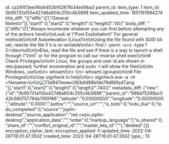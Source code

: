 id: ca24103ee06d4452bf4287fb34e49ba3
parent_id: 
item_type: 1
item_id: 0b95731a155e427d8a604c255c4b5898
item_updated_time: 1651161684274
title_diff: "[{\"diffs\":[[1,\"General Notes\\\r\"]],\"start1\":0,\"start2\":0,\"length1\":0,\"length2\":14}]"
body_diff: "[{\"diffs\":[[1,\"Always enumerate whatever you can first before attempting any of the actions here\\\n\\\nLook at \\\"Post Exploitation\\\" For general methods\\\n\\\n# Autoelevation (Linux)\\\n\\\nUsing the file found with SUID bit set, rewrite the file if it is re-writable\\\n\\\n> find / -perm -u=s -type f 2>/dev/null\\\n\\\nElse, read the file and see if there is a way to launch a shell through \\\"Vim\\\" or for the program to call our reverse shell exec\\\n\\\n# Check Privileges\\\n\\\nIn Linux, the groups and user id are shown in /etc/passwd; further enumeration and sudo -l will show the files\\\n\\\nIn Windows, use\\\n\\\n> whoami\\\n> \\\n> whoami /groups\\\n\\\n# File Privileges\\\n\\\nUse sigcheck to help\\\n\\\n> sigcheck.exe -a -m &lt;filename&gt;\\\n\\\n![73d947eeaec083a1d88bfde79d86fad7.png](:/9fd215f4b8314d3b91f97dafada1232b)\"]],\"start1\":0,\"start2\":0,\"length1\":0,\"length2\":740}]"
metadata_diff: {"new":{"id":"0b95731a155e427d8a604c255c4b5898","parent_id":"986d75298ac542b38075779da7f69186","latitude":"0.00000000","longitude":"0.00000000","altitude":"0.0000","author":"","source_url":"","is_todo":0,"todo_due":0,"todo_completed":0,"source":"joplin-desktop","source_application":"net.cozic.joplin-desktop","application_data":"","order":0,"markup_language":1,"is_shared":0,"share_id":"","conflict_original_id":"","master_key_id":""},"deleted":[]}
encryption_cipher_text: 
encryption_applied: 0
updated_time: 2022-04-28T16:01:47.350Z
created_time: 2022-04-28T16:01:47.350Z
type_: 13